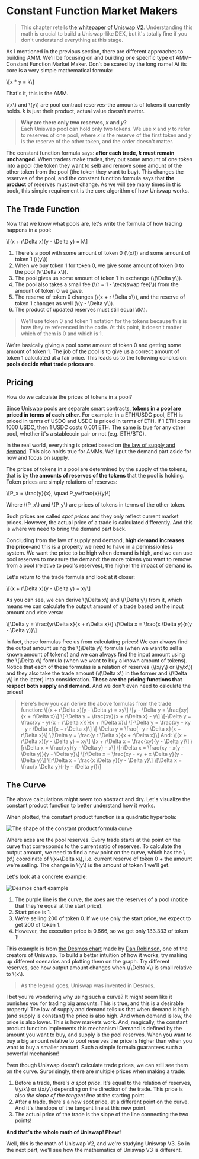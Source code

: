# Constant Function Market Makers

> This chapter retells [the whitepaper of Uniswap V2](https://uniswap.org/whitepaper.pdf). Understanding this math is
crucial to build a Uniswap-like DEX, but it's totally fine if you don't understand everything at this stage.

As I mentioned in the previous section, there are different approaches to building AMM. We'll be focusing on and
building one specific type of AMM–Constant Function Market Maker. Don't be scared by the long name! At its core is a very
simple mathematical formula:

\\[x * y = k\\]

That's it, this is the AMM.

\\(x\\) and \\(y\\) are pool contract reserves–the amounts of tokens it currently holds. *k* is just their product, actual
value doesn't matter.

> **Why are there only two reserves, *x* and *y*?**  
Each Uniswap pool can hold only two tokens. We use *x* and *y* to refer to reserves of one pool, where *x* is the reserve
of the first token and *y* is the reserve of the other token, and the order doesn't matter.

The constant function formula says: **after each trade, *k* must remain unchanged**. When traders make trades, they
put some amount of one token into a pool (the token they want to sell) and remove some amount of the other token from the pool
(the token they want to buy). This changes the reserves of the pool, and the constant function formula says that **the product**
of reserves must not change. As we will see many times in this book, this simple requirement is the core algorithm of how
Uniswap works.

## The Trade Function
Now that we know what pools are, let's write the formula of how trading happens in a pool:

\\[(x + r\Delta x)(y - \Delta y) = k\\]

1. There's a pool with some amount of token 0 (\\(x\\)) and some amount of token 1 (\\(y\\)) 
1. When we buy token 1 for token 0, we give some amount of token 0 to the pool (\\(\Delta x\\)).
1. The pool gives us some amount of token 1 in exchange (\\(\Delta y\\)).
1. The pool also takes a small fee (\\(r = 1 - \text{swap fee}\\)) from the amount of token 0 we gave.
1. The reserve of token 0 changes (\\(x + r \Delta x\\)), and the reserve of token 1 changes as well (\\(y - \Delta y\\)).
1. The product of updated reserves must still equal \\(k\\).

> We'll use token 0 and token 1 notation for the tokens because this is how they're referenced in the code. At this point,
it doesn't matter which of them is 0 and which is 1.

We're basically giving a pool some amount of token 0 and getting some amount of token 1. The job of the pool is to give
us a correct amount of token 1 calculated at a fair price. This leads us to the following conclusion: **pools decide what
trade prices are**.

## Pricing

How do we calculate the prices of tokens in a pool?

Since Uniswap pools are separate smart contracts, **tokens in a pool are priced in terms of each other**. For example: in
a ETH/USDC pool, ETH is priced in terms of USDC and USDC is priced in terms of ETH. If 1 ETH costs 1000 USDC, then 1 USDC
costs 0.001 ETH. The same is true for any other pool, whether it's a stablecoin pair or not (e.g. ETH/BTC).

In the real world, everything is priced based on [the law of supply and demand](https://www.investopedia.com/terms/l/law-of-supply-demand.asp).
This also holds true for AMMs. We'll put the demand part aside for now and focus on supply.

The prices of tokens in a pool are determined by the supply of the tokens, that is by **the amounts of reserves of the
tokens** that the pool is holding. Token prices are simply relations of reserves:

\\[P_x = \frac{y}{x}, \quad P_y=\frac{x}{y}\\]

Where \\(P_x\\) and \\(P_y\\) are prices of tokens in terms of the other token.

Such prices are called *spot prices* and they only reflect current market prices. However, the actual price of a trade
is calculated differently. And this is where we need to bring the demand part back.

Concluding from the law of supply and demand, **high demand increases the price**–and this is a property we need to have
in a permissionless system. We want the price to be high when demand is high, and we can use pool reserves to measure the
demand: the more tokens you want to remove from a pool (relative to pool's reserves), the higher the impact of demand is.

Let's return to the trade formula and look at it closer:

\\[(x + r\Delta x)(y - \Delta y) = xy\\\]

As you can see, we can derive \\(\Delta x\\) and \\(\Delta y\\) from it, which means we can calculate the output amount of a trade
based on the input amount and vice versa:

\\[\Delta y = \frac{yr\Delta x}{x + r\Delta x}\\]
\\[\Delta x = \frac{x \Delta y}{r(y - \Delta y)}\\]

In fact, these formulas free us from calculating prices! We can always find the output amount using the \\(\Delta y\\) formula
(when we want to sell a known amount of tokens) and we can always find the input amount using the \\(\Delta x\\) formula (when
we want to buy a known amount of tokens). Notice that each of these formulas is a relation of reserves (\\(x/y\\) or \\(y/x\\))
and they also take the trade amount (\\(\Delta x\\) in the former and \\(\Delta y\\) in the latter) into consideration. **These
are the pricing functions that respect both supply and demand**. And we don't even need to calculate the prices!

> Here's how you can derive the above formulas from the trade function:
\\[(x + r\Delta x)(y - \Delta y) = xy\\]
\\[y - \Delta y = \frac{xy}{x + r\Delta x}\\]
\\[-\Delta y = \frac{xy}{x + r\Delta x} - y\\]
\\[-\Delta y = \frac{xy - y({x + r\Delta x})}{x + r\Delta x}\\]
\\[-\Delta y = \frac{xy - xy - y r \Delta x}{x + r\Delta x}\\]
\\[-\Delta y = \frac{- y r \Delta x}{x + r\Delta x}\\]
\\[\Delta y = \frac{y r \Delta x}{x + r\Delta x}\\]
And:
\\[(x + r\Delta x)(y - \Delta y) = xy\\]
\\[x + r\Delta x = \frac{xy}{y - \Delta y}\\]
\\[r\Delta x = \frac{xy}{y - \Delta y} - x\\]
\\[r\Delta x = \frac{xy - x(y - \Delta y)}{y - \Delta y}\\]
\\[r\Delta x = \frac{xy - xy + x \Delta y}{y - \Delta y}\\]
\\[r\Delta x = \frac{x \Delta y}{y - \Delta y}\\]
\\[\Delta x = \frac{x \Delta y}{r(y - \Delta y)}\\]

## The Curve

The above calculations might seem too abstract and dry. Let's visualize the constant product function to better understand
how it works.

When plotted, the constant product function is a quadratic hyperbola:

![The shape of the constant product formula curve](images/the_curve.png)

Where axes are the pool reserves. Every trade starts at the point on the curve that corresponds to the current ratio of
reserves. To calculate the output amount, we need to find a new point on the curve, which has the \\(x\\) coordinate of \\(x+\Delta x\\), i.e.
current reserve of token 0 + the amount we're selling. The change in \\(y\\) is the amount of token 1 we'll get.

Let's look at a concrete example:

![Desmos chart example](images/desmos.png)

1. The purple line is the curve, the axes are the reserves of a pool (notice that they're equal at the start price).
1. Start price is 1.
1. We're selling 200 of token 0. If we use only the start price, we expect to get 200 of token 1.
1. However, the execution price is 0.666, so we get only 133.333 of token 1!

This example is from [the Desmos chart](https://www.desmos.com/calculator/7wbvkts2jf) made by [Dan Robinson](https://twitter.com/danrobinson),
one of the creators of Uniswap. To build a better intuition of how it works, try making up different scenarios and
plotting them on the graph. Try different reserves, see how output amount changes when \\(\Delta x\\) is small relative to \\(x\\).

> As the legend goes, Uniswap was invented in Desmos.

I bet you're wondering why using such a curve? It might seem like it punishes you for trading big amounts. This is true,
and this is a desirable property! The law of supply and demand tells us that when demand is high (and supply is constant)
the price is also high. And when demand is low, the price is also lower. This is how markets work. And, magically,
the constant product function implements this mechanism! Demand is defined by the amount you want to buy, and supply is the
pool reserves. When you want to buy a big amount relative to pool reserves the price is higher than when you want to
buy a smaller amount. Such a simple formula guarantees such a powerful mechanism!

Even though Uniswap doesn't calculate trade prices, we can still see them on the curve. Surprisingly, there are multiple
prices when making a trade:

1. Before a trade, there's *a spot price*. It's equal to the relation of reserves, \\(y/x\\) or \\(x/y\\) depending on the
direction of the trade. This price is also *the slope of the tangent line* at the starting point.
1. After a trade, there's a new spot price, at a different point on the curve. And it's the slope of the tangent line at
this new point.
1. The actual price of the trade is the slope of the line connecting the two points!

**And that's the whole math of Uniswap! Phew!**

Well, this is the math of Uniswap V2, and we're studying Uniswap V3. So in the next part, we'll see how the mathematics
of Uniswap V3 is different.